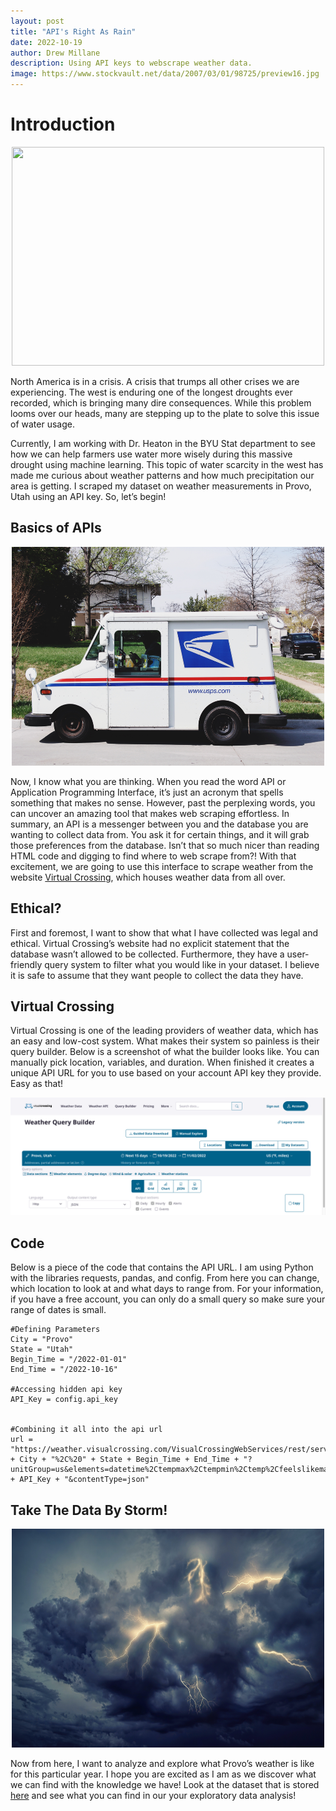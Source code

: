 ```yaml
---
layout: post
title: "API's Right As Rain"
date: 2022-10-19
author: Drew Millane 
description: Using API keys to webscrape weather data.
image: https://www.stockvault.net/data/2007/03/01/98725/preview16.jpg
---
```


# Introduction 

<p align="center">
<img src="https://github.com/amillane/stat386-projects/raw/main/assets/images/drought.png" width = "500" height="350">
</p>

North America is in a crisis. A crisis that trumps all other crises we are experiencing. The west is enduring one of the longest droughts ever recorded, which is bringing many dire consequences. While this problem looms over our heads, many are stepping up to the plate to solve this issue of water usage. 

Currently, I am working with Dr. Heaton in the BYU Stat department to see how we can help farmers use water more wisely during this massive drought using machine learning. This topic of water scarcity in the west has made me curious about weather patterns and how much precipitation our area is getting. I scraped my dataset on weather measurements in Provo, Utah using an API key. So, let’s begin!

## Basics of APIs 
<p align="center">
<img src="https://github.com/amillane/stat386-projects/raw/main/assets/images/mail.png" width = "500" height='350'>
</p>

Now, I know what you are thinking. When you read the word API or Application Programming Interface, it’s just an acronym that spells something that makes no sense. However, past the perplexing words, you can uncover an amazing tool that makes web scraping effortless. In summary, an API is a messenger between you and the database you are wanting to collect data from. You ask it for certain things, and it will grab those preferences from the database. Isn’t that so much nicer than reading HTML code and digging to find where to web scrape from?! With that excitement, we are going to use this interface to scrape weather from the website [Virtual Crossing](https://www.visualcrossing.com), which houses weather data from all over. 
		

## Ethical?

First and foremost, I want to show that what I have collected was legal and ethical. Virtual Crossing’s website had no explicit statement that the database wasn’t allowed to be collected. Furthermore, they have a user-friendly query system to filter what you would like in your dataset. I believe it is safe to assume that they want people to collect the data they have. 


## Virtual Crossing

Virtual Crossing is one of the leading providers of weather data, which has an easy and low-cost system. What makes their system so painless is their query builder. Below is a screenshot of what the builder looks like. You can manually pick location, variables, and duration. When finished it creates a unique API URL for you to use based on your account API key they provide. Easy as that! 

<p align="center">
<img src="https://github.com/amillane/stat386-projects/raw/main/assets/images/VirtualCrossing.png">
</p>

## Code

Below is a piece of the code that contains the API URL. I am using Python with the libraries requests, pandas, and config. From here you can change, which location to look at and what days to range from. For your information, if you have a free account, you can only do a small query so make sure your range of dates is small. 

```
#Defining Parameters 
City = "Provo"
State = "Utah"
Begin_Time = "/2022-01-01"
End_Time = "/2022-10-16"

#Accessing hidden api key
API_Key = config.api_key


#Combining it all into the api url 
url = "https://weather.visualcrossing.com/VisualCrossingWebServices/rest/services/timeline/" + City + "%2C%20" + State + Begin_Time + End_Time + "?unitGroup=us&elements=datetime%2Ctempmax%2Ctempmin%2Ctemp%2Cfeelslikemax%2Cfeelslikemin%2Cfeelslike%2Chumidity%2Cprecip%2Cprecipprob%2Cwindspeed%2Ccloudcover%2Csolarradiation%2Csolarenergy%2Cuvindex%2Csunrise%2Csunset%2Cconditions&key=" + API_Key + "&contentType=json"

```

## Take The Data By Storm!

<p align="center">
<img src="https://github.com/amillane/stat386-projects/raw/main/assets/images/storm.png" width = "500" height='350'>
</p>

Now from here, I want to analyze and explore what Provo’s weather is like for this particular year. I hope you are excited as I am as we discover what we can find with the knowledge we have! Look at the dataset that is stored [here](https://github.com/amillane/Provo_Weather-) and see what you can find in our your exploratory data analysis!


